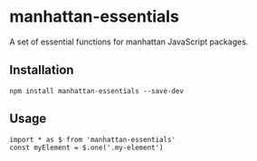 # manhattan-essentials

A set of essential functions for manhattan JavaScript packages.


## Installation

`npm install manhattan-essentials --save-dev`


## Usage

```JavaScipt
import * as $ from 'manhattan-essentials'
const myElement = $.one('.my-element')
```

